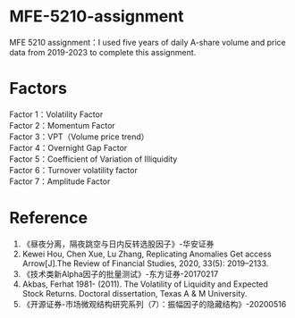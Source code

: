 # MFE-5210-assignment
MFE 5210 assignment：I used five years of daily A-share volume and price data from 2019-2023 to complete this assignment.

# Factors
Factor 1：Volatility Factor  
Factor 2：Momentum Factor  
Factor 3：VPT（Volume price trend）  
Factor 4：Overnight Gap Factor  
Factor 5：Coefficient of Variation of Illiquidity  
Factor 6：Turnover volatility factor  
Factor 7：Amplitude Factor  


# Reference
1. 《昼夜分离，隔夜跳空与日内反转选股因子》-华安证券  
2.  Kewei Hou, Chen Xue, Lu Zhang, Replicating Anomalies Get access Arrow[J].The Review of Financial Studies, 2020, 33(5): 2019–2133.
3. 《技术类新Alpha因子的批量测试》-东方证券-20170217
4.  Akbas, Ferhat 1981- (2011). The Volatility of Liquidity and Expected Stock Returns. Doctoral dissertation, Texas A & M University.
5. 《开源证券-市场微观结构研究系列（7）：振幅因子的隐藏结构》-20200516

